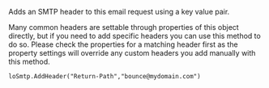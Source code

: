 ﻿Adds an SMTP header to this email request using a key value pair.

Many common headers are settable through properties of this object directly, but if you need to add specific headers you can use this method to do so. Please check the properties for a matching header first as the property settings will override any custom headers you add manually with this method.

```foxpro
loSmtp.AddHeader("Return-Path","bounce@mydomain.com")
```